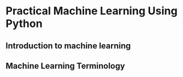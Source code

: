 # Practical Machine Learning Using Python #

## Introduction to machine learning ##

## Machine Learning Terminology ##
